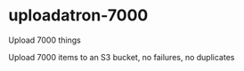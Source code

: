 # uploadatron-7000
Upload 7000 things

Upload 7000 items to an S3 bucket, no failures, no duplicates